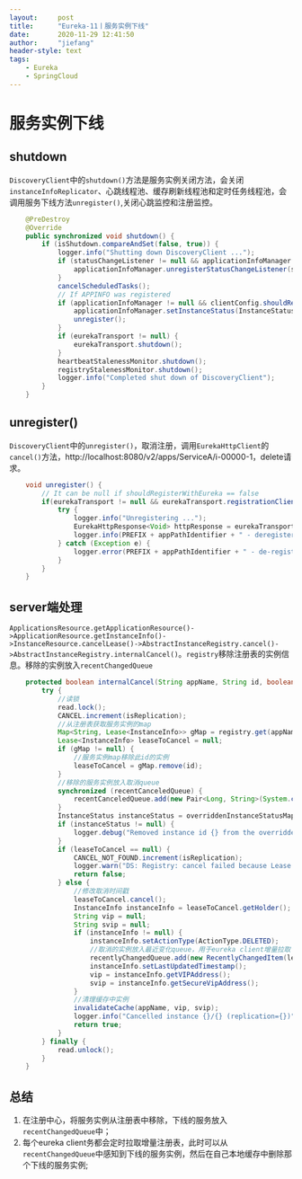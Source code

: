 ```yaml
---
layout:     post
title:      "Eureka-11丨服务实例下线"
date:       2020-11-29 12:41:50
author:     "jiefang"
header-style: text
tags:
    - Eureka
    - SpringCloud
---
```

# 服务实例下线
## shutdown
`DiscoveryClient`中的`shutdown()`方法是服务实例关闭方法，会关闭`instanceInfoReplicator`、心跳线程池、缓存刷新线程池和定时任务线程池，会调用服务下线方法`unregister()`,关闭心跳监控和注册监控。

```java
    @PreDestroy
    @Override
    public synchronized void shutdown() {
        if (isShutdown.compareAndSet(false, true)) {
            logger.info("Shutting down DiscoveryClient ...");
            if (statusChangeListener != null && applicationInfoManager != null) {
                applicationInfoManager.unregisterStatusChangeListener(statusChangeListener.getId());
            }
            cancelScheduledTasks();
            // If APPINFO was registered
            if (applicationInfoManager != null && clientConfig.shouldRegisterWithEureka()) {
                applicationInfoManager.setInstanceStatus(InstanceStatus.DOWN);
                unregister();
            }
            if (eurekaTransport != null) {
                eurekaTransport.shutdown();
            }
            heartbeatStalenessMonitor.shutdown();
            registryStalenessMonitor.shutdown();
            logger.info("Completed shut down of DiscoveryClient");
        }
    }
```
## unregister()
`DiscoveryClient`中的`unregister()`，取消注册，调用`EurekaHttpClient`的`cancel()`方法，http://localhost:8080/v2/apps/ServiceA/i-00000-1，delete请求。

```java
    void unregister() {
        // It can be null if shouldRegisterWithEureka == false
        if(eurekaTransport != null && eurekaTransport.registrationClient != null) {
            try {
                logger.info("Unregistering ...");
                EurekaHttpResponse<Void> httpResponse = eurekaTransport.registrationClient.cancel(instanceInfo.getAppName(), instanceInfo.getId());
                logger.info(PREFIX + appPathIdentifier + " - deregister  status: " + httpResponse.getStatusCode());
            } catch (Exception e) {
                logger.error(PREFIX + appPathIdentifier + " - de-registration failed" + e.getMessage(), e);
            }
        }
    }
```
## server端处理
`ApplicationsResource.getApplicationResource()->ApplicationResource.getInstanceInfo()->InstanceResource.cancelLease()->AbstractInstanceRegistry.cancel()->AbstractInstanceRegistry.internalCancel()`。`registry`移除注册表的实例信息。移除的实例放入`recentChangedQueue`

```java
    protected boolean internalCancel(String appName, String id, boolean isReplication) {
        try {
            //读锁
            read.lock();
            CANCEL.increment(isReplication);
            //从注册表获取服务实例的map
            Map<String, Lease<InstanceInfo>> gMap = registry.get(appName);
            Lease<InstanceInfo> leaseToCancel = null;
            if (gMap != null) {
                //服务实例map移除此id的实例
                leaseToCancel = gMap.remove(id);
            }
            //移除的服务实例放入取消queue
            synchronized (recentCanceledQueue) {
                recentCanceledQueue.add(new Pair<Long, String>(System.currentTimeMillis(), appName + "(" + id + ")"));
            }
            InstanceStatus instanceStatus = overriddenInstanceStatusMap.remove(id);
            if (instanceStatus != null) {
                logger.debug("Removed instance id {} from the overridden map which has value {}", id, instanceStatus.name());
            }
            if (leaseToCancel == null) {
                CANCEL_NOT_FOUND.increment(isReplication);
                logger.warn("DS: Registry: cancel failed because Lease is not registered for: {}/{}", appName, id);
                return false;
            } else {
                //修改取消时间戳
                leaseToCancel.cancel();
                InstanceInfo instanceInfo = leaseToCancel.getHolder();
                String vip = null;
                String svip = null;
                if (instanceInfo != null) {
                    instanceInfo.setActionType(ActionType.DELETED);
                    //取消的实例放入最近变化queue，用于eureka client增量拉取
                    recentlyChangedQueue.add(new RecentlyChangedItem(leaseToCancel));
                    instanceInfo.setLastUpdatedTimestamp();
                    vip = instanceInfo.getVIPAddress();
                    svip = instanceInfo.getSecureVipAddress();
                }
                //清理缓存中实例
                invalidateCache(appName, vip, svip);
                logger.info("Cancelled instance {}/{} (replication={})", appName, id, isReplication);
                return true;
            }
        } finally {
            read.unlock();
        }
    }
```
## 总结
1. 在注册中心，将服务实例从注册表中移除，下线的服务放入`recentChangedQueue`中；
2. 每个eureka client务都会定时拉取增量注册表，此时可以从`recentChangedQueue`中感知到下线的服务实例，然后在自己本地缓存中删除那个下线的服务实例;

